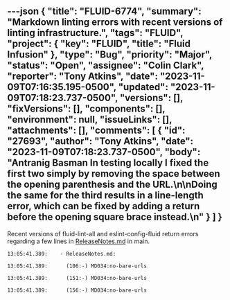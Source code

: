 ---json
{
  "title": "FLUID-6774",
  "summary": "Markdown linting errors with recent versions of linting infrastructure.",
  "tags": "FLUID",
  "project": {
    "key": "FLUID",
    "title": "Fluid Infusion"
  },
  "type": "Bug",
  "priority": "Major",
  "status": "Open",
  "assignee": "Colin Clark",
  "reporter": "Tony Atkins",
  "date": "2023-11-09T07:16:35.195-0500",
  "updated": "2023-11-09T07:18:23.737-0500",
  "versions": [],
  "fixVersions": [],
  "components": [],
  "environment": null,
  "issueLinks": [],
  "attachments": [],
  "comments": [
    {
      "id": "27693",
      "author": "Tony Atkins",
      "date": "2023-11-09T07:18:23.737-0500",
      "body": "Antranig Basman In testing locally I fixed the first two simply by removing the space between the opening parenthesis and the URL.\n\nDoing the same for the third results in a line-length error, which can be fixed by adding a return before the opening square brace instead.\n"
    }
  ]
}
---
Recent versions of fluid-lint-all and eslint-config-fluid return errors regarding a few lines in [ReleaseNotes.md](http://ReleaseNotes.md) in main.



`13:05:41.389:    - ReleaseNotes.md:`

`13:05:41.389:      (106:-) MD034:no-bare-urls`

`13:05:41.389:      (151:-) MD034:no-bare-urls`

`13:05:41.389:      (156:-) MD034:no-bare-urls`

        